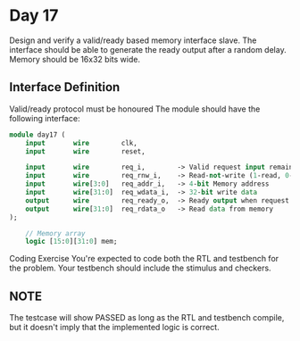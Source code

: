 # Day 17
Design and verify a valid/ready based memory interface slave. The interface should be able to generate the ready output after a random delay. Memory should be 16x32 bits wide.

## Interface Definition
Valid/ready protocol must be honoured
The module should have the following interface:

```SystemVerilog
module day17 (
    input       wire        clk,
    input       wire        reset,

    input       wire        req_i,        -> Valid request input remains asserted until ready is seen
    input       wire        req_rnw_i,    -> Read-not-write (1-read, 0-write)
    input       wire[3:0]   req_addr_i,   -> 4-bit Memory address
    input       wire[31:0]  req_wdata_i,  -> 32-bit write data
    output      wire        req_ready_o,  -> Ready output when request accepted
    output      wire[31:0]  req_rdata_o   -> Read data from memory
);

    // Memory array
    logic [15:0][31:0] mem;
```

Coding Exercise
You're expected to code both the RTL and testbench for the problem. Your testbench should include the stimulus and checkers.

## NOTE
The testcase will show PASSED as long as the RTL and testbench compile, but it doesn't imply that the implemented logic is correct.
